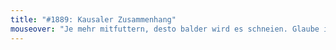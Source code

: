 ```yaml
---
title: "#1889: Kausaler Zusammenhang"
mouseover: "Je mehr mitfuttern, desto balder wird es schneien. Glaube ich."
---
```


